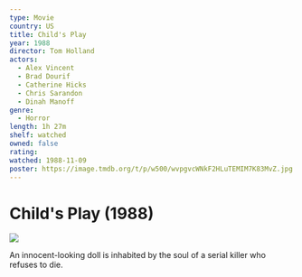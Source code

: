 ```yaml
---
type: Movie
country: US
title: Child's Play
year: 1988
director: Tom Holland
actors:
  - Alex Vincent
  - Brad Dourif
  - Catherine Hicks
  - Chris Sarandon
  - Dinah Manoff
genre:
  - Horror
length: 1h 27m
shelf: watched
owned: false
rating:
watched: 1988-11-09
poster: https://image.tmdb.org/t/p/w500/wvpgvcWNkF2HLuTEMIM7K83MvZ.jpg
---
```


# Child's Play (1988)

![](https://image.tmdb.org/t/p/w500/wvpgvcWNkF2HLuTEMIM7K83MvZ.jpg)

An innocent-looking doll is inhabited by the soul of a serial killer who refuses to die.